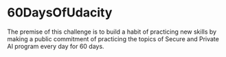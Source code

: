 # 60DaysOfUdacity
The premise of this challenge is to build a habit of practicing new skills by making a public commitment of practicing the topics of Secure and Private AI program every day for 60 days.
